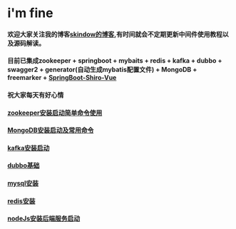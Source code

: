 # i'm fine 
#### 欢迎大家关注我的博客[skindow的博客](https://blog.csdn.net/qq_42255763),有时间就会不定期更新中间件使用教程以及源码解读。
#### 目前已集成zookeeper + springboot + mybaits + redis + kafka + dubbo + swagger2 + generator(自动生成mybatis配置文件) + MongoDB + freemarker + [SpringBoot-Shiro-Vue](https://github.com/Heeexy/SpringBoot-Shiro-Vue)
#### 祝大家每天有好心情
#### [zookeeper安装启动简单命令使用](https://blog.csdn.net/qq_42255763/article/details/98479829)
#### [MongoDB安装启动及常用命令](https://blog.csdn.net/qq_42255763/article/details/100118305)
#### [kafka安装启动](https://blog.csdn.net/qq_42255763/article/details/98872265)
#### [dubbo基础](https://blog.csdn.net/qq_42255763/article/details/98621170)
#### [mysql安装](https://blog.csdn.net/qq_42255763/article/details/99829897)
#### [redis安装](https://blog.csdn.net/qq_42255763/article/details/99726802)
#### [nodeJs安装后端服务启动](https://blog.csdn.net/qq_42255763/article/details/101050756)
